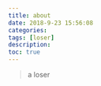 ```yaml
---
title: about
date: 2018-9-23 15:56:08
categories:  
tags: [loser]
description: 
toc: true
---
```


> a loser